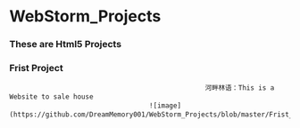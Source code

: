 # WebStorm_Projects
### These are  Html5 Projects

###                                                             Frist Project  




                                                     河畔林语：This is a Website to sale house 
                                       ![image](https://github.com/DreamMemory001/WebStorm_Projects/blob/master/Frist_Project.gif)        
                                                    
